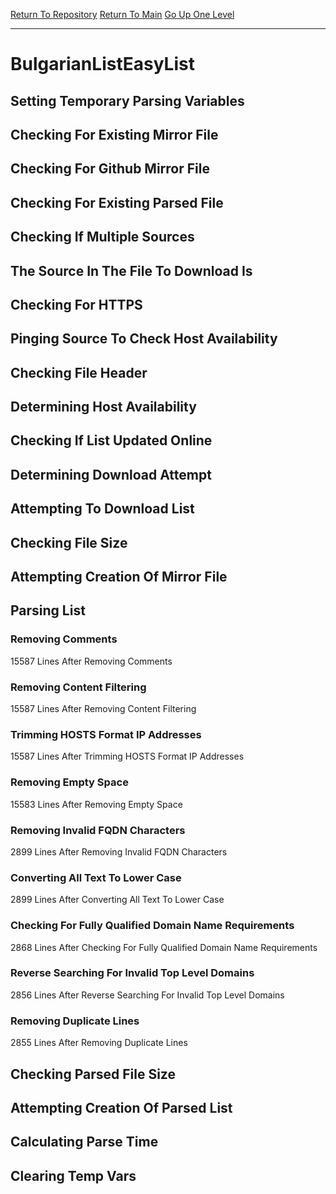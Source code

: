 [Return To Repository](https://github.com/deathbybandaid/piholeparser/)
[Return To Main](https://github.com/deathbybandaid/piholeparser/blob/master/RecentRunLogs/Mainlog.md)
[Go Up One Level](https://github.com/deathbybandaid/piholeparser/blob/master/RecentRunLogs/TopLevelScripts/30-Processing-External-Blacklists.md)
____________________________________
# BulgarianListEasyList
## Setting Temporary Parsing Variables
## Checking For Existing Mirror File
## Checking For Github Mirror File
## Checking For Existing Parsed File
## Checking If Multiple Sources
## The Source In The File To Download Is
## Checking For HTTPS
## Pinging Source To Check Host Availability
## Checking File Header
## Determining Host Availability
## Checking If List Updated Online
## Determining Download Attempt
## Attempting To Download List
## Checking File Size
## Attempting Creation Of Mirror File
## Parsing List
### Removing Comments
15587 Lines After Removing Comments
### Removing Content Filtering
15587 Lines After Removing Content Filtering
### Trimming HOSTS Format IP Addresses
15587 Lines After Trimming HOSTS Format IP Addresses
### Removing Empty Space
15583 Lines After Removing Empty Space
### Removing Invalid FQDN Characters
2899 Lines After Removing Invalid FQDN Characters
### Converting All Text To Lower Case
2899 Lines After Converting All Text To Lower Case
### Checking For Fully Qualified Domain Name Requirements
2868 Lines After Checking For Fully Qualified Domain Name Requirements
### Reverse Searching For Invalid Top Level Domains
2856 Lines After Reverse Searching For Invalid Top Level Domains
### Removing Duplicate Lines
2855 Lines After Removing Duplicate Lines
## Checking Parsed File Size
## Attempting Creation Of Parsed List
## Calculating Parse Time
## Clearing Temp Vars

